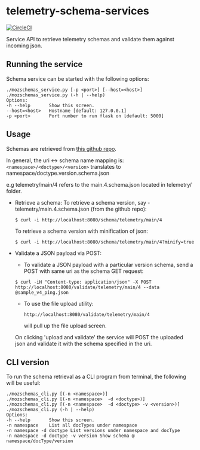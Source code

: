 # telemetry-schema-services
[![CircleCI](https://circleci.com/gh/purukaushik/telemetry-schema-service.svg?style=svg)](https://circleci.com/gh/purukaushik/telemetry-schema-service)

Service API to retrieve telemetry schemas and validate them against incoming json.
	
## Running the service ##

  Schema service can be started with the following options:

    ./mozschemas_service.py [-p <port>] [--host=<host>]
    ./mozschemas_service.py (-h | --help)
    Options:
    -h --help       Show this screen.
    --host=<host>   Hostname [default: 127.0.0.1]
    -p <port>       Port number to run flask on [default: 5000]


 
## Usage ##
  Schemas are retrieved from [this github repo](https://github.com/mozilla-services/mozilla-pipeline-schemas).
  
  
  In general, the uri <-> schema name mapping is:
  `<namespace>/<doctype>/<version>` translates to namespace/doctype.version.schema.json
  
  e.g telemetry/main/4 refers to the main.4.schema.json located in telemetry/ folder.
  

  * Retrieve a schema:
     To retrieve a schema version, say - telemetry/main.4.schema.json (from the github repo):

        $ curl -i http://localhost:8080/schema/telemetry/main/4
	 To retrieve a schema version with minification of json:
	 
        $ curl -i http://localhost:8080/schema/telemetry/main/4?minify=true
			
   
  * Validate a JSON payload via POST:
	  * To validate a JSON payload with a particular version schema, send a POST with same uri as the schema GET request:
	  
	  `$ curl -iH "Content-type: application/json" -X POST http://localhost:8080/validate/telemetry/main/4 --data @sample_v4_ping.json`
	  * To use the file upload utility:
	  
            http://localhost:8080/validate/telemetry/main/4
			
		will pull up the file upload screen.
		
		
   	On clicking 'upload and validate' the service will POST the uploaded json and validate it with the schema specified in the uri.

## CLI version
To run the schema retrieval as a CLI program from terminal, the following will be useful:

    ./mozschemas_cli.py [(-n <namespace>)]
    ./mozschemas_cli.py [(-n <namespace>  -d <doctype>)]
    ./mozschemas_cli.py [(-n <namespace>  -d <doctype> -v <version>)]
    ./mozschemas_cli.py (-h | --help)
    Options:
    -h --help       Show this screen.
    -n namespace    List all docTypes under namespace
    -n namespace -d doctype List versions under namespace and docType
    -n namespace -d doctype -v version Show schema @ namespace/docType/version
